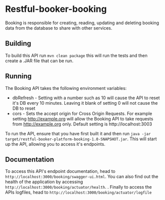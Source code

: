 # Restful-booker-booking

Booking is responsible for creating, reading, updating and deleting booking data from the database to share with other services.

## Building

To build this API run ```mvn clean package``` this will run the tests and then create a .JAR file that can be run.

## Running

The Booking API takes the following environment variables:

* dbRefresh - Setting with a number such as 10 will cause the API to reset it's DB every 10 minutes. Leaving it blank of setting 0 will not cause the DB to reset
* cors - Sets the accept origin for Cross Origin Requests. For example setting http://example.org will allow the Booking API to take requests from http://example.org only. Default setting is http://localhost:3003  

To run the API, ensure that you have first built it and then run ```java -jar target/restful-booker-platform-booking-1.0-SNAPSHOT.jar```. This will start up the API, allowing you to access it's endpoints.

## Documentation

To access this API's endpoint documentation, head to ```http://localhost:3000/booking/swagger-ui.html```. You can also find out the health of the application by accessing ```http://localhost:3000/booking/actuator/health```. . Finally to access the APIs logfiles, head to ```http://localhost:3000/booking/actuator/logfile```
